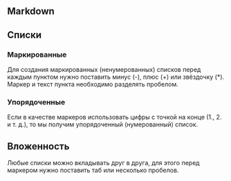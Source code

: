 ## Markdown

## Списки

### Маркированные

Для создания маркированных (ненумерованных) списков перед каждым пунктом нужно поставить минус (-), плюс (+) или звёздочку (*). Маркер и текст пункта необходимо разделять пробелом.

### Упорядоченные

Если в качестве маркеров использовать цифры c точкой на конце (1., 2. и т. д.), то мы получим упорядоченный (нумерованный) список.

## Вложенность

Любые списки можно вкладывать друг в друга, для этого перед маркером нужно поставить таб или несколько пробелов.